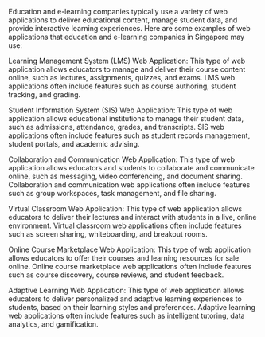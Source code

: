 Education and e-learning companies typically use a variety of web applications to deliver educational content, manage student data, and provide interactive learning experiences. Here are some examples of web applications that education and e-learning companies in Singapore may use:

Learning Management System (LMS) Web Application:
This type of web application allows educators to manage and deliver their course content online, such as lectures, assignments, quizzes, and exams. LMS web applications often include features such as course authoring, student tracking, and grading.

Student Information System (SIS) Web Application:
This type of web application allows educational institutions to manage their student data, such as admissions, attendance, grades, and transcripts. SIS web applications often include features such as student records management, student portals, and academic advising.

Collaboration and Communication Web Application:
This type of web application allows educators and students to collaborate and communicate online, such as messaging, video conferencing, and document sharing. Collaboration and communication web applications often include features such as group workspaces, task management, and file sharing.

Virtual Classroom Web Application:
This type of web application allows educators to deliver their lectures and interact with students in a live, online environment. Virtual classroom web applications often include features such as screen sharing, whiteboarding, and breakout rooms.

Online Course Marketplace Web Application:
This type of web application allows educators to offer their courses and learning resources for sale online. Online course marketplace web applications often include features such as course discovery, course reviews, and student feedback.

Adaptive Learning Web Application:
This type of web application allows educators to deliver personalized and adaptive learning experiences to students, based on their learning styles and preferences. Adaptive learning web applications often include features such as intelligent tutoring, data analytics, and gamification.